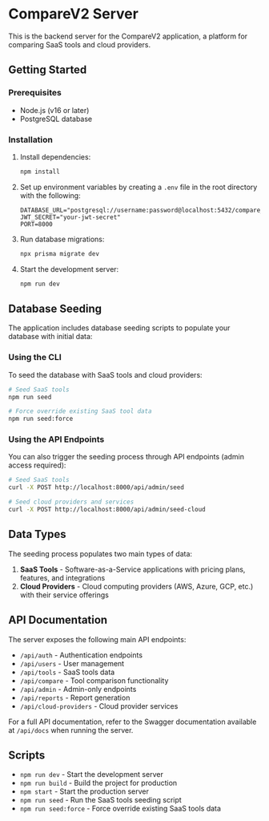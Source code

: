 # CompareV2 Server

This is the backend server for the CompareV2 application, a platform for comparing SaaS tools and cloud providers.

## Getting Started

### Prerequisites

- Node.js (v16 or later)
- PostgreSQL database

### Installation

1. Install dependencies:

   ```bash
   npm install
   ```

2. Set up environment variables by creating a `.env` file in the root directory with the following:

   ```
   DATABASE_URL="postgresql://username:password@localhost:5432/compare_v2"
   JWT_SECRET="your-jwt-secret"
   PORT=8000
   ```

3. Run database migrations:

   ```bash
   npx prisma migrate dev
   ```

4. Start the development server:
   ```bash
   npm run dev
   ```

## Database Seeding

The application includes database seeding scripts to populate your database with initial data:

### Using the CLI

To seed the database with SaaS tools and cloud providers:

```bash
# Seed SaaS tools
npm run seed

# Force override existing SaaS tool data
npm run seed:force
```

### Using the API Endpoints

You can also trigger the seeding process through API endpoints (admin access required):

```bash
# Seed SaaS tools
curl -X POST http://localhost:8000/api/admin/seed

# Seed cloud providers and services
curl -X POST http://localhost:8000/api/admin/seed-cloud
```

## Data Types

The seeding process populates two main types of data:

1. **SaaS Tools** - Software-as-a-Service applications with pricing plans, features, and integrations
2. **Cloud Providers** - Cloud computing providers (AWS, Azure, GCP, etc.) with their service offerings

## API Documentation

The server exposes the following main API endpoints:

- `/api/auth` - Authentication endpoints
- `/api/users` - User management
- `/api/tools` - SaaS tools data
- `/api/compare` - Tool comparison functionality
- `/api/admin` - Admin-only endpoints
- `/api/reports` - Report generation
- `/api/cloud-providers` - Cloud provider services

For a full API documentation, refer to the Swagger documentation available at `/api/docs` when running the server.

## Scripts

- `npm run dev` - Start the development server
- `npm run build` - Build the project for production
- `npm start` - Start the production server
- `npm run seed` - Run the SaaS tools seeding script
- `npm run seed:force` - Force override existing SaaS tools data
